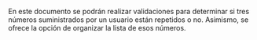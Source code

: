 En este documento se podrán realizar validaciones para determinar si tres números suministrados por un usuario están repetidos o no. Asimismo, se ofrece la opción de organizar la lista de esos números.
